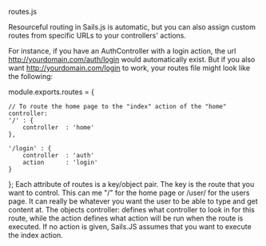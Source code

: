 routes.js

Resourceful routing in Sails.js is automatic, but you can also assign custom routes from specific URLs to your controllers' actions.

For instance, if you have an AuthController with a login action, the url http://yourdomain.com/auth/login would automatically exist. But if you also want http://yourdomain.com/login to work, your routes file might look like the following:

module.exports.routes = {

    // To route the home page to the "index" action of the "home" controller:
    '/' : {
        controller  : 'home'
    },

    '/login' : {
        controller  : 'auth'
        action      : 'login'
    }

};
Each attribute of routes is a key/object pair. The key is the route that you want to control. This can me "/" for the home page or /user/ for the users page. It can really be whatever you want the user to be able to type and get content at. The objects controller: defines what controller to look in for this route, while the action defines what action will be run when the route is executed. If no action is given, Sails.JS assumes that you want to execute the index action.
